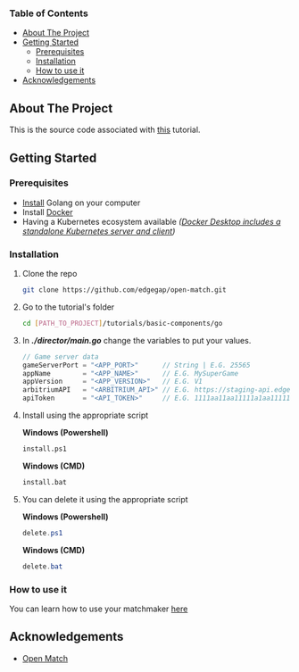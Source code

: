 ### Table of Contents

<!-- TABLE OF CONTENTS -->
* [About The Project](#about-the-project)
* [Getting Started](#getting-started)
    * [Prerequisites](#prerequisites)
    * [Installation](#installation)
    * [How to use it](#how-to-use-it)
* [Acknowledgements](#acknowledgements)



<!-- ABOUT THE PROJECT -->
## About The Project

This is the source code associated with [this](https://docs.edgegap.com/docs/openmatch/tutorials/basic/open-match-tutorial-basics-introduction) tutorial.



<!-- GETTING STARTED -->
## Getting Started

### Prerequisites

* [Install](https://golang.org/dl/) Golang on your computer
* Install [Docker](https://docs.docker.com/docker-for-windows/install/)
* Having a Kubernetes ecosystem available _([Docker Desktop includes a standalone Kubernetes server and client](https://docs.docker.com/docker-for-windows/kubernetes/))_


### Installation

1. Clone the repo
   ```sh
   git clone https://github.com/edgegap/open-match.git
   ```
2. Go to the tutorial's folder
   ```sh
   cd [PATH_TO_PROJECT]/tutorials/basic-components/go
   ```
3. In ***./director/main.go*** change the variables to put your values.
    ```go
    // Game server data
    gameServerPort = "<APP_PORT>"      // String | E.G. 25565
    appName        = "<APP_NAME>"      // E.G. MySuperGame
    appVersion     = "<APP_VERSION>"   // E.G. V1
    arbitriumAPI   = "<ARBITRIUM_API>" // E.G. https://staging-api.edgegap.com/
    apiToken       = "<API_TOKEN>"     // E.G. 1111aa11aa11111a1aa11111d111a111111111a1
    ```
4. Install using the appropriate script

    **Windows (Powershell)**
    ```sh
    install.ps1
    ```

    **Windows (CMD)**
    ```sh
    install.bat
    ```

5. You can delete it using the appropriate script

    **Windows (Powershell)**
    ```ps1
    delete.ps1
    ```

    **Windows (CMD)**
    ```ps1
    delete.bat
    ```

### How to use it

You can learn how to use your matchmaker [here](https://docs.edgegap.com/docs/openmatch/tutorials/basic/open-match-tutorial-basics-how-to-use-it)


## Acknowledgements
* [Open Match](https://openmatch.dev/site/docs/guides/)